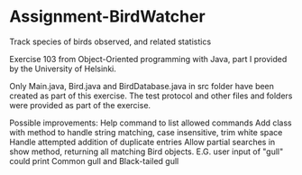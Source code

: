 # Assignment-BirdWatcher
Track species of birds observed, and related statistics

Exercise 103 from Object-Oriented programming with Java, part I provided by the University of Helsinki.

Only Main.java, Bird.java and BirdDatabase.java in src folder have been created as part of this exercise.
The test protocol and other files and folders were provided as part of the exercise.

Possible improvements:
  Help command to list allowed commands
  Add class with method to handle string matching, case insensitive, trim white space
  Handle attempted addition of duplicate entries
  Allow partial searches in show method, returning all matching Bird objects.
    E.G. user input of "gull" could print Common gull and Black-tailed gull
